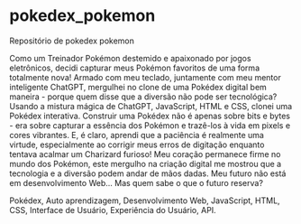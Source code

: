 # pokedex_pokemon
Repositório de pokedex pokemon

Como um Treinador Pokémon destemido e apaixonado por jogos eletrônicos, decidi capturar meus Pokémon favoritos de uma forma totalmente nova! Armado com meu teclado, juntamente com meu mentor inteligente ChatGPT, mergulhei no clone de uma Pokédex digital bem maneira - porque quem disse que a diversão não pode ser tecnológica?
Usando a mistura mágica de ChatGPT, JavaScript, HTML e CSS, clonei uma Pokédex interativa.
Construir uma Pokédex não é apenas sobre bits e bytes - era sobre capturar a essência dos Pokémon e trazê-los à vida em pixels e cores vibrantes. E, é claro, aprendi que a paciência é realmente uma virtude, especialmente ao corrigir meus erros de digitação enquanto tentava acalmar um Charizard furioso!
Meu coração permanece firme no mundo dos Pokémon, este mergulho na criação digital me mostrou que a tecnologia e a diversão podem andar de mãos dadas. Meu futuro não está em desenvolvimento Web... Mas quem sabe o que o futuro reserva?

Pokédex, Auto aprendizagem, Desenvolvimento Web, JavaScript, HTML, CSS, Interface de Usuário, Experiência do Usuário, API.
